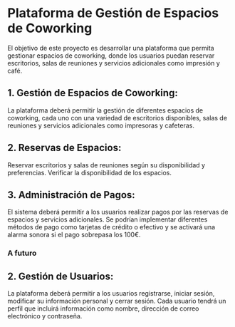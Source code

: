 # Plataforma de Gestión de Espacios de Coworking

El objetivo de este proyecto es desarrollar una plataforma que permita gestionar espacios de coworking, donde los usuarios puedan reservar escritorios, salas de reuniones y servicios adicionales como impresión y café.

## 1. Gestión de Espacios de Coworking: 
La plataforma deberá permitir la gestión de diferentes espacios de coworking, cada uno con una variedad de escritorios disponibles, salas de reuniones y servicios adicionales como impresoras y cafeteras.

## 2. Reservas de Espacios: 
Reservar escritorios y salas de reuniones según su disponibilidad y preferencias. Verificar la disponibilidad de los espacios.

## 3. Administración de Pagos: 
El sistema deberá permitir a los usuarios realizar pagos por las reservas de espacios y servicios adicionales. Se podrían implementar diferentes métodos de pago como tarjetas de crédito o efectivo y se activará una alarma sonora si el pago sobrepasa los 100€.

### A futuro

## 2. Gestión de Usuarios: 
La plataforma deberá permitir a los usuarios registrarse, iniciar sesión, modificar su información personal y cerrar sesión. Cada usuario tendrá un perfil que incluirá información como nombre, dirección de correo electrónico y contraseña.
